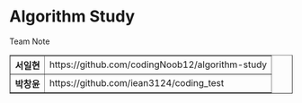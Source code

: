 # Algorithm Study
<p>Team Note</p>
<table border=1>
  <tr>
    <th>서일현</th>
    <td>https://github.com/codingNoob12/algorithm-study</td>
  </tr>
  <tr>
    <th>박창윤</th>
    <td>https://github.com/iean3124/coding_test</td>
  </tr>
</table>

